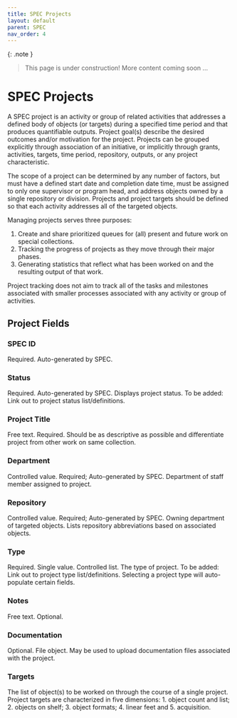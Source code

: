 ```yaml
---
title: SPEC Projects
layout: default
parent: SPEC
nav_order: 4
---
```


{: .note }
> This page is under construction! 
> More content coming soon ...

# SPEC Projects
A SPEC project is an activity or group of related activities that addresses a defined body of objects (or targets) during a specified time period and that produces quantifiable outputs. Project goal(s) describe the desired outcomes and/or motivation for the project.  Projects can be grouped explicitly through association of an initiative, or implicitly through grants, activities, targets, time period, repository, outputs, or any project characteristic.

The scope of a project can be determined by any number of factors, but must have a defined start date and completion date time, must be assigned to only one supervisor or program head, and address objects owned by a single repository or division. Projects and project targets should be defined so that each activity addresses all of the targeted objects.

Managing projects serves three purposes:

1. Create and share prioritized queues for (all) present and future work on special collections.
2. Tracking the progress of projects as they move through their major phases.
3. Generating statistics that reflect what has been worked on and the resulting output of that work.

Project tracking does not aim to track all of the tasks and milestones associated with smaller processes associated with any activity or group of activities.

## Project Fields

### SPEC ID
Required. Auto-generated by SPEC.

### Status
Required. Auto-generated by SPEC.
Displays project status. To be added: Link out to project status list/definitions.

### Project Title
Free text. Required. Should be as descriptive as possible and differentiate project from other work on same collection.

### Department
Controlled value. Required; Auto-generated by SPEC.
Department of staff member assigned to project.

### Repository
Controlled value. Required; Auto-generated by SPEC.
Owning department of targeted objects.
Lists repository abbreviations based on associated objects.

### Type
Required. Single value. Controlled list.
The type of project. To be added: Link out to project type list/definitions.
Selecting a project type will auto-populate certain fields.

### Notes
Free text. Optional.

### Documentation
Optional. File object.
May be used to upload documentation files associated with the project.

### Targets
The list of object(s) to be worked on through the course of a single project. Project targets are characterized in five dimensions: 1. object count and list; 2. objects on shelf; 3. object formats; 4. linear feet and 5. acquisition.